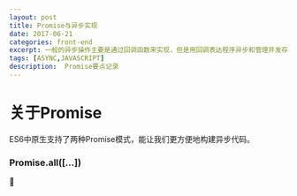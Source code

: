 ```yaml
---
layout: post
title: Promise与异步实现
date: 2017-06-21
categories: front-end
excerpt: 一般的异步操作主要是通过回调函数来实现，但是用回调表达程序异步和管理并发存在缺陷。Promise的出现可以很好地避免这些问题。
tags: [ASYNC,JAVASCRIPT]
description:  Promise要点记录
---
```

# 关于Promise
ES6中原生支持了两种Promise模式，能让我们更方便地构建异步代码。
### Promise.all([...])
